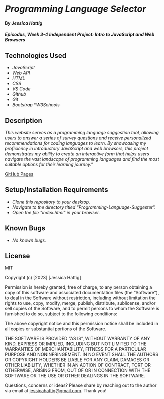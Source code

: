 # _Programming Language Selector_

#### By _**Jessica Hattig**_

#### _Epicodus, Week 3-4 Independent Project: Intro to JavaScript and Web Browsers_

## Technologies Used

* _JavaScript_
* _Web API_
* _HTML_
* _CSS_
* _VS Code_
* _Github_
* _Git_
* _Bootstrap_
*_W3Schools_

## Description

_This website serves as a programming language suggestion tool, allowing users to answer a series of survey questions and receive personalized recommendations for coding languages to learn. By showcasing my proficiency in introductory JavaScript and web browsers, this project demonstrates my ability to create an interactive form that helps users navigate the vast landscape of programming languages and find the most suitable options for their learning journey."_

[GitHub Pages ](https://jessicahattig.github.io/Programming-Language-Suggester)

## Setup/Installation Requirements

* _Clone this repository to your desktop._
* _Navigate to the directory titled "Programming-Language-Suggester"._
* _Open the file "index.html" in your browser._

## Known Bugs

*  _No known bugs._

## License

MIT

Copyright (c) [2023] [Jessica Hattig]

Permission is hereby granted, free of charge, to any person obtaining a copy of this software and associated documentation files (the “Software”), to deal in the Software without restriction, including without limitation the rights to use, copy, modify, merge, publish, distribute, sublicense, and/or sell copies of the Software, and to permit persons to whom the Software is furnished to do so, subject to the following conditions:

The above copyright notice and this permission notice shall be included in all copies or substantial portions of the Software.

THE SOFTWARE IS PROVIDED “AS IS”, WITHOUT WARRANTY OF ANY KIND, EXPRESS OR IMPLIED, INCLUDING BUT NOT LIMITED TO THE WARRANTIES OF MERCHANTABILITY, FITNESS FOR A PARTICULAR PURPOSE AND NONINFRINGEMENT. IN NO EVENT SHALL THE AUTHORS OR COPYRIGHT HOLDERS BE LIABLE FOR ANY CLAIM, DAMAGES OR OTHER LIABILITY, WHETHER IN AN ACTION OF CONTRACT, TORT OR OTHERWISE, ARISING FROM, OUT OF OR IN CONNECTION WITH THE SOFTWARE OR THE USE OR OTHER DEALINGS IN THE SOFTWARE.

Questions, concerns or ideas? Please share by reaching out to the author via email at jessicahattig@gmail.com. Thank you!